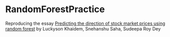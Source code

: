 # RandomForestPractice
Reproducing the essay [Predicting the direction of stock market prices using random forest](https://arxiv.org/abs/1605.00003) by Luckyson Khaidem, Snehanshu Saha, Sudeepa Roy Dey
